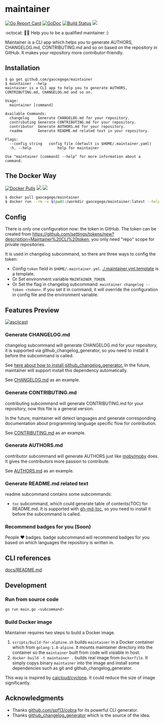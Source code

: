 # maintainer

[![Go Report Card](https://goreportcard.com/badge/github.com/gaocegege/maintainer)](https://goreportcard.com/report/github.com/gaocegege/maintainer)
[![GoDoc](https://img.shields.io/badge/godoc-reference-blue.svg)](https://godoc.org/github.com/gaocegege/maintainer)
[![Build Status](https://travis-ci.org/gaocegege/maintainer.svg?branch=master)](https://travis-ci.org/gaocegege/maintainer)
[![](https://img.shields.io/badge/docker-supported-blue.svg)](https://hub.docker.com/r/gaocegege/maintainer/)

:octocat: :man_technologist: Help you to be a qualified maintainer :)

Maintainer is a CLI app which helps you to generate AUTHORS, CHANGELOG.md, CONTRIBUTING.md and so on based on the repository in GitHub. It makes your repository more contributor-friendly.

## Installation

```text
$ go get github.com/gaocegege/maintainer
$ maintainer --help
maintainer is a CLI app to help you to generate AUTHORS, CONTRIBUTING.md, CHANGELOG.md and so on.

Usage:
  maintainer [command]

Available Commands:
  changelog    Generate CHANGELOG.md for your repository.
  contributing Generate CONTRIBUTING.md for your repository.
  contributor  Generate AUTHORS.md for your repository.
  readme       Generate README.md related text in your repository.

Flags:
  --config string   config file (default is $HOME/.maintainer.yaml)
  -h, --help            help for maintainer

Use "maintainer [command] --help" for more information about a command.
```

## The Docker Way

[![Docker Pulls](https://img.shields.io/docker/pulls/gaocegege/maintainer.svg)](https://hub.docker.com/r/gaocegege/maintainer/)
[![](https://images.microbadger.com/badges/image/gaocegege/maintainer.svg)](https://microbadger.com/images/gaocegege/maintainer "Get your own image badge on microbadger.com")
[![](https://images.microbadger.com/badges/version/gaocegege/maintainer.svg)](https://microbadger.com/images/gaocegege/maintainer "Get your own version badge on microbadger.com")

```bash
$ docker pull gaocegege/maintainer
$ docker run --rm -v $(pwd):/workdir gaocegege/maintainer:latest --help
```

## Config

There is only one configuration now: the token in GitHub. The token can be created from https://github.com/settings/tokens/new?description=Maintainer%20CLI%20token, you only need "repo" scope for private repositories.

It is used in changelog subcommand, so there are three ways to config the token:

* Config `token` field in `$HOME/.maintainer.yml`. [./.maintainer.yml.template](./.maintainer.yml.template) is a template.
* Or Set environment variable `MAINTAINER_TOKEN`.
* Or Set the flag in changelog subcommand: `maintainer changelog --token <token>`. If you set it in command, it will override the configuration in config file and the environment variable.

## Features Preview

[![asciicast](https://asciinema.org/a/117832.png)](https://asciinema.org/a/117832)

### Generate CHANGELOG.md

changelog subcommand will generate CHANGELOG.md for your repository, it is supported
via github_changelog_generator, so you need to install it before the subcommand is called.

See [here about how to install github_changelog_generator.](https://github.com/skywinder/github-changelog-generator#installation) In the future, maintainer will support install this dependency automatically.

See [CHANGELOG.md](./CHANGELOG.md) as an example.

### Generate CONTRIBUTING.md

contributing subcommand will generate CONTRIBUTING.md for your repository, now this file is a general version.

In the future, maintainer will detect languages and generate corresponding documentation about programming language specific flow for contribution.

See [CONTRIBUTING.md](./CONTRIBUTING.md) as an example.

### Generate AUTHORS.md

contributor subcommand will generate AUTHORS just like [moby/moby](https://github.com/moby/moby/blob/master/AUTHORS) does. It gives the contributors more passion to contribute.

See [AUTHORS.md](./AUTHORS.md) as an example.

### Generate README.md related text

readme subcommand contains some subcommands:

* `toc` subcommand, which could generate table of contents(TOC) for README.md. It is supported with [gh-md-toc](https://github.com/ekalinin/github-markdown-toc), so you need to install it before the subcommand is called.

### Recommend badges for you (Soon)

People :heart: badges. badge subcommand will recommend badges for you based on which languages the repository is written in.

## CLI references

[docs/README.md](./docs/README.md)

## Development

### Run from source code

```bash
go run main.go <subcommand>
```

### Build Docker image

Maintainer requires two steps to build a Docker image.

1. `scripts/build-for-alphine.sh` builds `maintainer` in a Docker container which from `golang:1.8-alpine`. It mounts maintainer directory into the container so the `maintainer` built from code will visiable in host.
1. `docker build -t maintainer .` builds real image from `Dockerfile`. It simply copys binary `maintainer` into the image and install some dependencies such as git and github_changelog_generator.

This way is inspired by [caicloud/cyclone](https://github.com/caicloud/cyclone). It could reduce the size of image significantly.

## Acknowledgments

* Thanks [github.com/spf13/cobra](https://github.com/spf13/cobra) for its powerful CLI generator.
* Thanks [github_changelog_generator](https://github.com/skywinder/github-changelog-generator) which is the source of the idea.

